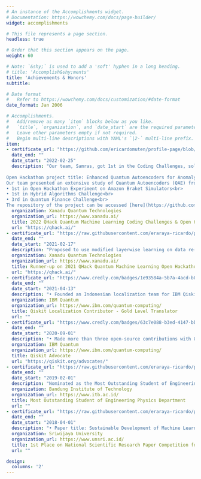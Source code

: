 ```yaml
---
# An instance of the Accomplishments widget.
# Documentation: https://wowchemy.com/docs/page-builder/
widget: accomplishments

# This file represents a page section.
headless: true

# Order that this section appears on the page.
weight: 60

# Note: `&shy;` is used to add a 'soft' hyphen in a long heading.
# title: 'Accomplish&shy;ments'
title: 'Achievements & Honors'
subtitle:

# Date format
#   Refer to https://wowchemy.com/docs/customization/#date-format
date_format: Jan 2006

# Accomplishments.
#   Add/remove as many `item` blocks below as you like.
#   `title`, `organization`, and `date_start` are the required parameters.
#   Leave other parameters empty if not required.
#   Begin multi-line descriptions with YAML's `|2-` multi-line prefix.
item:
- certificate_url: "https://github.com/ericardomuten/profile-page/blob/master/assets/certificates/samras_qhack_2022_720.png"
  date_end: ""
  date_start: "2022-02-25"
  description: "Our team, Samras, got 1st in the Coding Challenges, solving 25 questions in PennyLane 101, Quantum Algorithms, Quantum Machine Learning, Quantum Chemistry, and Quantum Games twice as fast as the 2nd place.
  
Open Hackathon project title: Enhanced Quantum Autoencoders for Anomaly Detection.<br>
Our team presented an extensive study of Quantum Autoencoders (QAE) from the application and the theoretical side. The project is awarded in three categories:<br>
• 1st in Open Hackathon Experiment on Amazon Braket Simulators<br>
• 1st in Hybrid Algorithms Challenge<br>
• 3rd in Quantum Finance Challenge<br>
The repository of the project can be accessed [here](https://github.com/XanaduAI/QHack/issues/129). The official announcement about the competition and the winners can be read [here](https://medium.com/xanaduai/qhack-2022-cb5ad92573e2)."
  organization: Xanadu Quantum Technologies
  organization_url: https://www.xanadu.ai/
  title: 2022 QHack Quantum Machine Learning Coding Challenges & Open Hackathon
  url: "https://qhack.ai/"
- certificate_url: "https://raw.githubusercontent.com/eraraya-ricardo/profile-page/master/assets/certificates/QHack%20Winners%20Entangled_Nets.pdf"
  date_end: ""
  date_start: "2021-02-17"
  description: "Proposed to use modified layerwise learning on data re-uploading classifier to classify events in high-energy physics. Obtained better AUC than previous work. Click [here](https://github.com/eraraya-ricardo/qhack-2021-openproject) for the project page and [here](https://medium.com/xanaduai/qhack-the-quantum-machine-learning-hackathon-7f2cd7348e2b) for the official announcement."
  organization: Xanadu Quantum Technologies
  organization_url: https://www.xanadu.ai/
  title: Runner-up on 2021 QHack Quantum Machine Learning Open Hackathon
  url: "https://qhack.ai/"
- certificate_url: "https://www.credly.com/badges/1e93584a-5b7a-4acd-b847-55a134acfebb?source=linked_in_profile"
  date_end: ""
  date_start: "2021-04-13"
  description: "• Founded an Indonesian localization team for IBM Qiskit Documentation to escalate the importance of quantum computation in Indonesia. We translate the documentation hoping that more people from Indonesia can engage and get interested in quantum computation.<br>• Translated more than 15000 words."
  organization: IBM Quantum
  organization_url: https://www.ibm.com/quantum-computing/
  title: Qiskit Localization Contributor - Gold Level Translator
  url: ""
- certificate_url: "https://www.credly.com/badges/63c7e088-b3ed-4147-bb80-997c372823e6?source=linked_in_profile"
  date_end: ""
  date_start: "2020-09-01"
  description: "• Made more than three open-source contributions with Qiskit.<br>• Passed the Qiskit Advocate test and interview."
  organization: IBM Quantum
  organization_url: https://www.ibm.com/quantum-computing/
  title: Qiskit Advocate
  url: "https://qiskit.org/advocates/"
- certificate_url: "https://raw.githubusercontent.com/eraraya-ricardo/profile-page/master/assets/certificates/mapres-tf-cert.pdf"
  date_end: ""
  date_start: "2019-02-01"
  description: "Nominated as the Most Outstanding Student of Engineering Physics in 2019 by the Rector of Bandung Institute of Technology for excellence in academic and non-academic activities."
  organization: Bandung Institute of Technology
  organization_url: https://www.itb.ac.id/
  title: Most Outstanding Student of Engineering Physics Department
  url: ""
- certificate_url: "https://raw.githubusercontent.com/eraraya-ricardo/profile-page/master/assets/certificates/Sertifikat%20LKTI%20ParTam%20UNSRI.pdf"
  date_end: ""
  date_start: "2018-04-01"
  description: "• Paper title: Sustainable Development of Machine Learning-based Supply Chain System<br>• Proposed a machine learning algorithm to solve supply chain problems in Indonesia to decrease unemployment and poverty."
  organization: Sriwijaya University
  organization_url: https://www.unsri.ac.id/
  title: 1st Place on National Scientific Research Paper Competition for University Students
  url: ""

design:
  columns: '2' 
---
```

